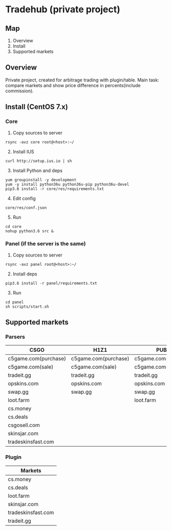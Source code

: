 # Tradehub (private project)

## Map
1. Overview
2. Install
3. Supported markets

## Overview
Private project, created for arbitrage trading with plugin/table. Main task: compare markets and show price difference in percents(include commission).

## Install (CentOS 7.x)

### Core
1. Copy sources to server
```
rsync -avz core root@<host>:~/
```
2. Install IUS
```
curl http://setup.ius.io | sh
```
3. Install Python and deps
```
yum groupinstall -y development
yum -y install python36u python36u-pip python36u-devel
pip3.6 install -r core/res/requirements.txt
```
4. Edit config
```
core/res/conf.json
```
5. Run
```
cd core
nohup python3.6 src &
```

### Panel (if the server is the same)
1. Copy sources to server
```
rsync -avz panel root@<host>:~/
```
2. Install deps
```
pip3.6 install -r panel/requirements.txt
```
3. Run
```
cd panel
sh scripts/start.sh
```

## Supported markets

### Parsers
| CSGO | H1Z1 | PUBG |
| - | - | - |
| c5game.com(purchase) | c5game.com(purchase) | c5game.com(purchase) |
| c5game.com(sale) | c5game.com(sale) | c5game.com(sale) |
| tradeit.gg | tradeit.gg | tradeit.gg |
| opskins.com | opskins.com | opskins.com |
| swap.gg | swap.gg | swap.gg |
| loot.farm |  | loot.farm  |
| cs.money |  |  |
| cs.deals |  |  |
| csgosell.com |  |  |
| skinsjar.com |  |  |
| tradeskinsfast.com |  |  |

### Plugin
| Markets |
| - |
| cs.money |
| cs.deals |
| loot.farm |
| skinsjar.com |
| tradeskinsfast.com |
| tradeit.gg |